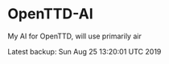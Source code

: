 # OpenTTD-AI
My AI for OpenTTD, will use primarily air

Latest backup: Sun Aug 25 13:20:01 UTC 2019
